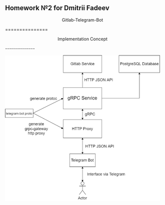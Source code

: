 Homework №2 for Dmitrii Fadeev
---------------
<p style="text-align: center;">Gitlab-Telegram-Bot</p>
===============
<p style="text-align: center;">Implementation Concept</p>
---------------
<p align="center">
  <img src="docs/concept.png" alt="Implementation Concept"/>
</p>

